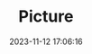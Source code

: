 ---
weight: 1
images:
- /images/edited/205.jpeg
title: Picture
date: 2023-11-12 17:06:16
tags: [luminarneo,work,ILCE7M3,33.1,truck]
---